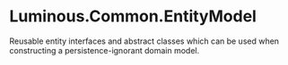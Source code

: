 # Luminous.Common.EntityModel
Reusable entity interfaces and abstract classes which can be used when constructing a persistence-ignorant domain model.
